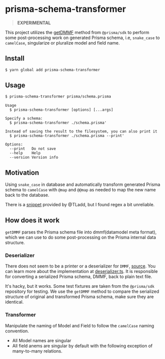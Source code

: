 # prisma-schema-transformer

> **EXPERIMENTAL**

This project utilizes the [getDMMF](https://github.com/prisma/prisma/blob/023249752380976d797518e1350199895246d099/src/packages/sdk/src/engineCommands.ts#L45) method from `@prisma/sdk` to perform some post-processing work on generated Prisma schema, i.e, `snake_case` to `camelCase`, singularize or pluralize model and field name.

## Install

```bash
$ yarn global add prisma-schema-transformer
```

## Usage

```bash
$ prisma-schema-transformer prisma/schema.prisma
```

```
Usage
  $ prisma-schema-transformer [options] [...args]

Specify a schema:
  $ prisma-schema-transformer ./schema.prisma'

Instead of saving the result to the filesystem, you can also print it
  $ prisma-schema-transformer ./schema.prisma --print'

Options:
  --print   Do not save
  --help    Help
  --version Version info
```

## Motivation

Using `snake_case` in database and automatically transform generated Prisma schema to `camelCase` with `@map` and `@@map` as needed to map the new name back to the database.

There is a [snippet](https://github.com/prisma/prisma/issues/1934#issuecomment-618063631) provided by @TLadd, but I found regex a bit unreliable.

## How does it work

`getDMMF` parses the Prisma schema file into dmmf(datamodel meta format), which we can use to do some post-processing on the Prisma internal data structure.

### Deserializer

There does not seem to be a printer or a deserializer for `DMMF`, [source](https://github.com/prisma/prisma/issues/515#issuecomment-619999178). You can learn more about the implementation at [deserializer.ts](./src/deserializer.ts). It is responsible for converting a serialized Prisma schema, DMMF, back to plain text file.

It's hacky, but it works. Some test fixtures are taken from the `@prisma/sdk` repository for testing. We use the `getDMMF` method to compare the serialized structure of original and transformed Prisma schema, make sure they are identical.

### Transformer

Manipulate the naming of Model and Field to follow the `camelCase` naming convention.

- All Model names are singular
- All field anems are singular by default with the following exception of many-to-many relations.
